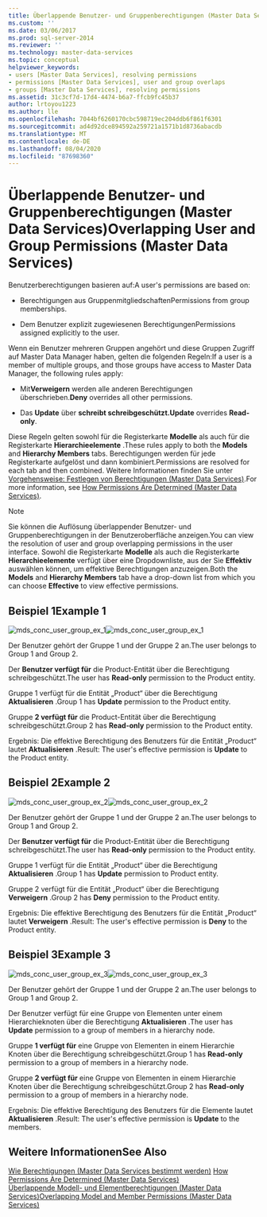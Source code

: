 ```yaml
---
title: Überlappende Benutzer- und Gruppenberechtigungen (Master Data Services) | Microsoft-Dokumentation
ms.custom: ''
ms.date: 03/06/2017
ms.prod: sql-server-2014
ms.reviewer: ''
ms.technology: master-data-services
ms.topic: conceptual
helpviewer_keywords:
- users [Master Data Services], resolving permissions
- permissions [Master Data Services], user and group overlaps
- groups [Master Data Services], resolving permissions
ms.assetid: 31c3cf7d-17d4-4474-b6a7-ffcb9fc45b37
author: lrtoyou1223
ms.author: lle
ms.openlocfilehash: 7044bf6260170cbc598719ec204ddb6f861f6301
ms.sourcegitcommit: ad4d92dce894592a259721a1571b1d8736abacdb
ms.translationtype: MT
ms.contentlocale: de-DE
ms.lasthandoff: 08/04/2020
ms.locfileid: "87698360"
---
```

# <a name="overlapping-user-and-group-permissions-master-data-services"></a><span data-ttu-id="b38d8-102">Überlappende Benutzer- und Gruppenberechtigungen (Master Data Services)</span><span class="sxs-lookup"><span data-stu-id="b38d8-102">Overlapping User and Group Permissions (Master Data Services)</span></span>
  <span data-ttu-id="b38d8-103">Benutzerberechtigungen basieren auf:</span><span class="sxs-lookup"><span data-stu-id="b38d8-103">A user's permissions are based on:</span></span>  
  
-   <span data-ttu-id="b38d8-104">Berechtigungen aus Gruppenmitgliedschaften</span><span class="sxs-lookup"><span data-stu-id="b38d8-104">Permissions from group memberships.</span></span>  
  
-   <span data-ttu-id="b38d8-105">Dem Benutzer explizit zugewiesenen Berechtigungen</span><span class="sxs-lookup"><span data-stu-id="b38d8-105">Permissions assigned explicitly to the user.</span></span>  
  
 <span data-ttu-id="b38d8-106">Wenn ein Benutzer mehreren Gruppen angehört und diese Gruppen Zugriff auf Master Data Manager haben, gelten die folgenden Regeln:</span><span class="sxs-lookup"><span data-stu-id="b38d8-106">If a user is a member of multiple groups, and those groups have access to Master Data Manager, the following rules apply:</span></span>  
  
-   <span data-ttu-id="b38d8-107">Mit**Verweigern** werden alle anderen Berechtigungen überschrieben.</span><span class="sxs-lookup"><span data-stu-id="b38d8-107">**Deny** overrides all other permissions.</span></span>  
  
-   <span data-ttu-id="b38d8-108">Das **Update** über **schreibt schreibgeschützt.**</span><span class="sxs-lookup"><span data-stu-id="b38d8-108">**Update** overrides **Read-only**.</span></span>  
  
 <span data-ttu-id="b38d8-109">Diese Regeln gelten sowohl für die Registerkarte **Modelle** als auch für die Registerkarte **Hierarchieelemente** .</span><span class="sxs-lookup"><span data-stu-id="b38d8-109">These rules apply to both the **Models** and **Hierarchy Members** tabs.</span></span> <span data-ttu-id="b38d8-110">Berechtigungen werden für jede Registerkarte aufgelöst und dann kombiniert.</span><span class="sxs-lookup"><span data-stu-id="b38d8-110">Permissions are resolved for each tab and then combined.</span></span> <span data-ttu-id="b38d8-111">Weitere Informationen finden Sie unter [Vorgehensweise: Festlegen von Berechtigungen &#40;Master Data Services&#41;](how-permissions-are-determined-master-data-services.md).</span><span class="sxs-lookup"><span data-stu-id="b38d8-111">For more information, see [How Permissions Are Determined &#40;Master Data Services&#41;](how-permissions-are-determined-master-data-services.md).</span></span>  
  
> [!NOTE]  
>  <span data-ttu-id="b38d8-112">Sie können die Auflösung überlappender Benutzer- und Gruppenberechtigungen in der Benutzeroberfläche anzeigen.</span><span class="sxs-lookup"><span data-stu-id="b38d8-112">You can view the resolution of user and group overlapping permissions in the user interface.</span></span> <span data-ttu-id="b38d8-113">Sowohl die Registerkarte **Modelle** als auch die Registerkarte **Hierarchieelemente** verfügt über eine Dropdownliste, aus der Sie **Effektiv** auswählen können, um effektive Berechtigungen anzuzeigen.</span><span class="sxs-lookup"><span data-stu-id="b38d8-113">Both the **Models** and **Hierarchy Members** tab have a drop-down list from which you can choose **Effective** to view effective permissions.</span></span>  
  
## <a name="example-1"></a><span data-ttu-id="b38d8-114">Beispiel 1</span><span class="sxs-lookup"><span data-stu-id="b38d8-114">Example 1</span></span>  
 <span data-ttu-id="b38d8-115">![mds_conc_user_group_ex_1](../../2014/master-data-services/media/mds-conc-user-group-ex-1.gif "mds_conc_user_group_ex_1")</span><span class="sxs-lookup"><span data-stu-id="b38d8-115">![mds_conc_user_group_ex_1](../../2014/master-data-services/media/mds-conc-user-group-ex-1.gif "mds_conc_user_group_ex_1")</span></span>  
  
 <span data-ttu-id="b38d8-116">Der Benutzer gehört der Gruppe 1 und der Gruppe 2 an.</span><span class="sxs-lookup"><span data-stu-id="b38d8-116">The user belongs to Group 1 and Group 2.</span></span>  
  
 <span data-ttu-id="b38d8-117">Der **Benutzer verfügt für** die Product-Entität über die Berechtigung schreibgeschützt.</span><span class="sxs-lookup"><span data-stu-id="b38d8-117">The user has **Read-only** permission to the Product entity.</span></span>  
  
 <span data-ttu-id="b38d8-118">Gruppe 1 verfügt für die Entität „Product“ über die Berechtigung **Aktualisieren** .</span><span class="sxs-lookup"><span data-stu-id="b38d8-118">Group 1 has **Update** permission to the Product entity.</span></span>  
  
 <span data-ttu-id="b38d8-119">Gruppe **2 verfügt für** die Product-Entität über die Berechtigung schreibgeschützt.</span><span class="sxs-lookup"><span data-stu-id="b38d8-119">Group 2 has **Read-only** permission to the Product entity.</span></span>  
  
 <span data-ttu-id="b38d8-120">Ergebnis: Die effektive Berechtigung des Benutzers für die Entität „Product“ lautet **Aktualisieren** .</span><span class="sxs-lookup"><span data-stu-id="b38d8-120">Result: The user's effective permission is **Update** to the Product entity.</span></span>  
  
## <a name="example-2"></a><span data-ttu-id="b38d8-121">Beispiel 2</span><span class="sxs-lookup"><span data-stu-id="b38d8-121">Example 2</span></span>  
 <span data-ttu-id="b38d8-122">![mds_conc_user_group_ex_2](../../2014/master-data-services/media/mds-conc-user-group-ex-2.gif "mds_conc_user_group_ex_2")</span><span class="sxs-lookup"><span data-stu-id="b38d8-122">![mds_conc_user_group_ex_2](../../2014/master-data-services/media/mds-conc-user-group-ex-2.gif "mds_conc_user_group_ex_2")</span></span>  
  
 <span data-ttu-id="b38d8-123">Der Benutzer gehört der Gruppe 1 und der Gruppe 2 an.</span><span class="sxs-lookup"><span data-stu-id="b38d8-123">The user belongs to Group 1 and Group 2.</span></span>  
  
 <span data-ttu-id="b38d8-124">Der **Benutzer verfügt für** die Product-Entität über die Berechtigung schreibgeschützt.</span><span class="sxs-lookup"><span data-stu-id="b38d8-124">The user has **Read-only** permission to the Product entity.</span></span>  
  
 <span data-ttu-id="b38d8-125">Gruppe 1 verfügt für die Entität „Product“ über die Berechtigung **Aktualisieren** .</span><span class="sxs-lookup"><span data-stu-id="b38d8-125">Group 1 has **Update** permission to Product entity.</span></span>  
  
 <span data-ttu-id="b38d8-126">Gruppe 2 verfügt für die Entität „Product“ über die Berechtigung **Verweigern** .</span><span class="sxs-lookup"><span data-stu-id="b38d8-126">Group 2 has **Deny** permission to the Product entity.</span></span>  
  
 <span data-ttu-id="b38d8-127">Ergebnis: Die effektive Berechtigung des Benutzers für die Entität „Product“ lautet **Verweigern** .</span><span class="sxs-lookup"><span data-stu-id="b38d8-127">Result: The user's effective permission is **Deny** to the Product entity.</span></span>  
  
## <a name="example-3"></a><span data-ttu-id="b38d8-128">Beispiel 3</span><span class="sxs-lookup"><span data-stu-id="b38d8-128">Example 3</span></span>  
 <span data-ttu-id="b38d8-129">![mds_conc_user_group_ex_3](../../2014/master-data-services/media/mds-conc-user-group-ex-3.gif "mds_conc_user_group_ex_3")</span><span class="sxs-lookup"><span data-stu-id="b38d8-129">![mds_conc_user_group_ex_3](../../2014/master-data-services/media/mds-conc-user-group-ex-3.gif "mds_conc_user_group_ex_3")</span></span>  
  
 <span data-ttu-id="b38d8-130">Der Benutzer gehört der Gruppe 1 und der Gruppe 2 an.</span><span class="sxs-lookup"><span data-stu-id="b38d8-130">The user belongs to Group 1 and Group 2.</span></span>  
  
 <span data-ttu-id="b38d8-131">Der Benutzer verfügt für eine Gruppe von Elementen unter einem Hierarchieknoten über die Berechtigung **Aktualisieren** .</span><span class="sxs-lookup"><span data-stu-id="b38d8-131">The user has **Update** permission to a group of members in a hierarchy node.</span></span>  
  
 <span data-ttu-id="b38d8-132">Gruppe **1 verfügt für** eine Gruppe von Elementen in einem Hierarchie Knoten über die Berechtigung schreibgeschützt.</span><span class="sxs-lookup"><span data-stu-id="b38d8-132">Group 1 has **Read-only** permission to a group of members in a hierarchy node.</span></span>  
  
 <span data-ttu-id="b38d8-133">Gruppe **2 verfügt für** eine Gruppe von Elementen in einem Hierarchie Knoten über die Berechtigung schreibgeschützt.</span><span class="sxs-lookup"><span data-stu-id="b38d8-133">Group 2 has **Read-only** permission to a group of members in a hierarchy node.</span></span>  
  
 <span data-ttu-id="b38d8-134">Ergebnis: Die effektive Berechtigung des Benutzers für die Elemente lautet **Aktualisieren** .</span><span class="sxs-lookup"><span data-stu-id="b38d8-134">Result: The user's effective permission is **Update** to the members.</span></span>  
  
## <a name="see-also"></a><span data-ttu-id="b38d8-135">Weitere Informationen</span><span class="sxs-lookup"><span data-stu-id="b38d8-135">See Also</span></span>  
 <span data-ttu-id="b38d8-136">[Wie Berechtigungen &#40;Master Data Services bestimmt werden&#41;](how-permissions-are-determined-master-data-services.md) </span><span class="sxs-lookup"><span data-stu-id="b38d8-136">[How Permissions Are Determined &#40;Master Data Services&#41;](how-permissions-are-determined-master-data-services.md) </span></span>  
 [<span data-ttu-id="b38d8-137">Überlappende Modell- und Elementberechtigungen &#40;Master Data Services&#41;</span><span class="sxs-lookup"><span data-stu-id="b38d8-137">Overlapping Model and Member Permissions &#40;Master Data Services&#41;</span></span>](../../2014/master-data-services/overlapping-model-and-member-permissions-master-data-services.md)  
  
  
